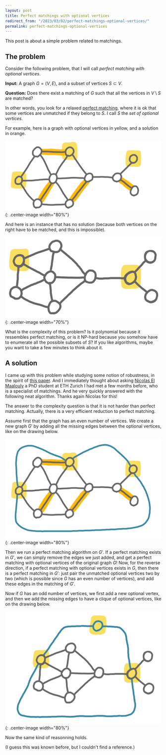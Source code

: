 ```yaml
---
layout: post
title: Perfect matchings with optional vertices
redirect_from: "/2023/03/02/perfect-matchings-optional-vertices/"
permalink: perfect-matchings-optional-vertices
---
```


This post is about a simple problem related to matchings.

## The problem

Consider the following problem, that I will call *perfect matching with 
optional vertices*.

**Input:** A graph $G=(V,E)$, and a subset of vertices $S\subset V$. 

**Question:** Does there exist a matching of $G$ such that all the vertices 
in $V\setminus S$ are matched?

In other words, you look for a relaxed 
[perfect matching](https://en.wikipedia.org/wiki/Perfect_matching), where 
it is ok that some vertices are unmatched if they belong to $S$. 
I call $S$ the *set of optional vertices*. 

For example, here is a graph with optional vertices in yellow, and a solution
in orange. 

![](../assets/matching-option-A3.png){: .center-image width="80%"}

And here is an instance that has no solution (because both vertices on the 
right have to be matched, and this is impossible). 

![](../assets/matching-option-B1.png){: .center-image width="70%"}

What is the complexity of this problem? Is it polynomial because it 
ressembles perfect matching, or is it NP-hard because you somehow have to 
enumerate all the possible subsets of $S$? 
If you like algorithms, maybe 
you want to take a few minutes to think about it. 

## A solution

I came up with this problem while studying some notion of robustness, in 
the spirit of [this paper](https://arxiv.org/abs/1905.04106). 
And I immediately thought about asking [Nicolas El Maalouly](https://inf.ethz.ch/people/person-detail.Mjc0MDE3.TGlzdC8zMDQsLTg3NDc3NjI0MQ==.html) a PhD student at ETH Zurich
I had met a few months before, who is a specialist of matchings. 
And he very quickly answered with the following neat algorithm. 
Thanks again Nicolas for this!

The answer to the complexity question is that it is not harder than perfect 
matching. Actually, there is a very efficient reduction to perfect matching. 

Assume first that the graph has an even number of vertices. 
We create a new graph $G'$ by adding all the missing edges between the 
optional vertices, like on the drawing below. 

![](../assets/matching-option-A4.png){: .center-image width="80%"}

Then we run a perfect matching algorithm on $G'$. If a perfect matching 
exists in $G'$, we can simply remove the edges we just added, and get a 
perfect matching with optional vertices of the original graph $G$! 
Now, for the reverse direction, if a perfect matching with optional vertices 
exists in $G$, then there is a perfect matching in $G'$: just pair the 
unmatched optional vertices two by two (which is possible since $G$ has an even number 
of vertices), and add these edges in the matching 
of $G'$. 

Now if $G$ has an odd number of vertices, we first add a new optional
vertex, and then we add the missing edges to have a clique of optional 
vertices, like on the drawing below. 

![](../assets/matching-option-B2.png){: .center-image width="80%"}

Now the same kind of reasonning holds. 

(I guess this was known before, but I couldn't find a reference.)




 
